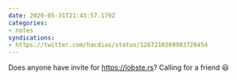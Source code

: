```yaml
---
date: 2020-05-31T21:43:57.179Z
categories:
- notes
syndications:
- https://twitter.com/hacdias/status/1267210269903720454
---
```


Does anyone have invite for https://lobste.rs? Calling for a friend 😃
